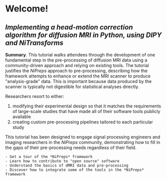 # Welcome!

## *Implementing a head-motion correction algorithm for diffusion MRI in Python, using DIPY and NiTransforms*

**Summary**.
This tutorial walks attendees through the development of one fundamental step in the pre-processing of diffusion MRI data using a community-driven approach and relying on existing tools.
The tutorial justifies the *NiPreps* approach to pre-processing, describing how the framework attempts to enhance or extend the MRI scanner to produce "analysis-grade" data.
This is important because data produced by the scanner is typically not digestible for statistical analyses directly.

Researchers resort to either:

1. modifying their experimental design so that it matches the requirements of large-scale studies that have made all of their software tools publicly available
1. creating custom pre-processing pipelines tailored to each particular study

This tutorial has been designed to engage signal processing engineers and imaging researchers in the *NiPreps* community, demonstrating how to fill in the gaps of their pre-processing needs regardless of their field.

```{admonition} Objectives
- Get a tour of the *NiPreps* framework
- Learn how to contribute to "open source" software
- Understand the basics of dMRI data and pre-processing
- Discover how to integrate some of the tools in the *NiPreps* framework
```
